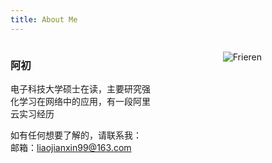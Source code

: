 ```yaml
---
title: About Me
---
```

<div style="display: flex; gap: 1em;">

<div style="flex-basis: 47%; text-align: left;">

### 阿初
电子科技大学硕士在读，主要研究强化学习在网络中的应用，有一段阿里云实习经历

如有任何想要了解的，请联系我：  
邮箱：<liaojianxin99@163.com>

</div>

<div style="flex-basis: 30%; text-align: right;">

![Frieren](/img/Frieren.jpg)

</div>

</div>

<!-- ### Publications in Graduate School

1. **Liao J**, Sun C, Zheng J, et al. Dred: A drl-based energy-efficient data collection scheme for uav-assisted wsns[C]. 2022 IEEE 22nd International Conference on Communication Technology (ICCT), 2022, 846-851.
2. **Liao J**, Sun C, Zheng J, et al. Multi-agent reinforcement learning for backscattering data collection in multi-uav iot[C]. ICC 2024-IEEE International Conference on Communications, 2024,.(Accepted)  
3. Sun C, **Liao J**, Zheng J, et al. Adapter: A drl-based approach to tune routing in wsns[C]. IEEE INFOCOM 2023-IEEE Conference on Computer Communications Workshops (INFOCOM WKSHPS), 2023, 1-6.  
4. Zheng J, Guo X, **Liao J**, et al. MARTO: A multi-agent deep reinforcement learning based online topology optimization scheme for wireless sensor network[C]//2022 IEEE 22nd International Conference on Communication Technology (ICCT). IEEE, 2022: 817-823.
5. Guo, X., Ren, J., Zheng, J., **Liao, J.**, Sun, C., Zhu, H., ... & Wang, W. (2023). Automated penetration testing with fine-grained control through deep reinforcement learning. Journal of Communications and Information Networks, 8(3), 212-220. -->